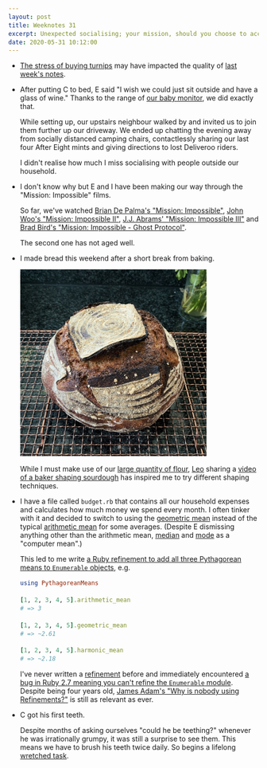 ```yaml
---
layout: post
title: Weeknotes 31
excerpt: Unexpected socialising; your mission, should you choose to accept it; computer means and a lifelong commitment.
date: 2020-05-31 10:12:00
---
```

*   [The stress of buying turnips](https://www.polygon.com/2020/5/26/21270653/animal-crossing-new-horizons-turnips-daisy-mae-acnh-nintendo-switch-stress-prices) may have impacted the quality of [last week's notes](/2020/05/24/weeknotes-30/).

*   After putting C to bed, E said "I wish we could just sit outside and have a glass of wine." Thanks to the range of [our baby monitor](/2020/03/08/weeknotes-19/), we did exactly that.

    While setting up, our upstairs neighbour walked by and invited us to join them further up our driveway. We ended up chatting the evening away from socially distanced camping chairs, contactlessly sharing our last four After Eight mints and giving directions to lost Deliveroo riders.

    I didn't realise how much I miss socialising with people outside our household.

*   I don't know why but E and I have been making our way through the "Mission: Impossible" films.

    So far, we've watched [Brian De Palma's "Mission: Impossible"](https://www.imdb.com/title/tt0117060/), [John Woo's "Mission: Impossible II"](https://www.imdb.com/title/tt0120755/), [J.J. Abrams' "Mission: Impossible III"](https://www.imdb.com/title/tt0317919/) and [Brad Bird's "Mission: Impossible - Ghost Protocol"](https://www.imdb.com/title/tt1229238/).

    The second one has not aged well.

*   I made bread this weekend after a short break from baking.

    <p class="center"><img src="/i/bread.jpg" width="375" height="375" alt></p>

    While I must make use of our [large quantity of flour](/2020/03/15/weeknotes-20/), [Leo](https://twitter.com/leocassarani) sharing a [video of a baker shaping sourdough](https://www.reddit.com/r/Breadit/comments/glzuiz/heres_another_video_of_me_shaping_sourdough_i/?utm_source=share&utm_medium=web2x) has inspired me to try different shaping techniques.

*   I have a file called `budget.rb` that contains all our household expenses and calculates how much money we spend every month. I often tinker with it and decided to switch to using the [geometric mean](https://en.wikipedia.org/wiki/Geometric_mean) instead of the typical [arithmetic mean](https://en.wikipedia.org/wiki/Arithmetic_mean) for some averages. (Despite E dismissing anything other than the arithmetic mean, [median](https://en.wikipedia.org/wiki/Median) and [mode](https://en.wikipedia.org/wiki/Mode_(statistics)) as a "computer mean".)

    This led to me write [a Ruby refinement to add all three Pythagorean means to `Enumerable` objects](https://gist.github.com/mudge/a653a1fb837e108a5501937c456f4412), e.g.

    ```ruby
    using PythagoreanMeans

    [1, 2, 3, 4, 5].arithmetic_mean
    # => 3

    [1, 2, 3, 4, 5].geometric_mean
    # => ~2.61

    [1, 2, 3, 4, 5].harmonic_mean
    # => ~2.18
    ```

    I've never written a [refinement](https://docs.ruby-lang.org/en/2.7.0/syntax/refinements_rdoc.html) before and immediately encountered [a bug in Ruby 2.7 meaning you can't refine the `Enumerable` module](https://bugs.ruby-lang.org/issues/16852). Despite being four years old, [James Adam's "Why is nobody using Refinements?"](https://interblah.net/why-is-nobody-using-refinements) is still as relevant as ever.

*   C got his first teeth.

    Despite months of asking ourselves "could he be teething?" whenever he was irrationally grumpy, it was still a surprise to see them. This means we have to brush his teeth twice daily. So begins a lifelong [wretched task](https://natbuckley.co.uk/2019/06/02/weeknotes-20-the-wretched-task/).
